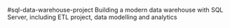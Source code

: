 #sql-data-warehouse-project
Building a modern data warehouse with SQL Server, including ETL project, data modelling and analytics
